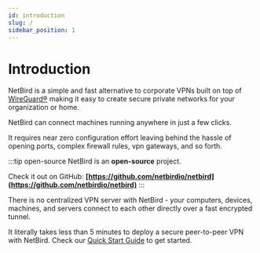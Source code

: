 ```yaml
---
id: introduction
slug: /
sidebar_position: 1
---
```


# Introduction

NetBird is a simple and fast alternative to corporate VPNs built on top of [WireGuard®](https://www.wireguard.com/) making it easy to create secure private networks for your organization or home.

NetBird can connect machines running anywhere in just a few clicks.

It requires near zero configuration effort leaving behind the hassle of opening ports, complex firewall rules, vpn gateways, and so forth.

:::tip open-source
NetBird is an **open-source** project.

Check it out on GitHub: **[https://github.com/netbirdio/netbird](https://github.com/netbirdio/netbird)**
:::

There is no centralized VPN server with NetBird - your computers, devices, machines, and servers connect to each other directly over a fast encrypted tunnel.

It literally takes less than 5 minutes to deploy a secure peer-to-peer VPN with NetBird. Check our [Quick Start Guide](/getting-started/quickstart) to get started.
